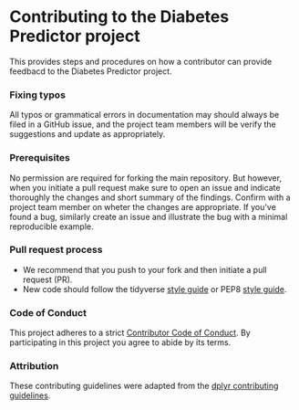 # Contributing to the Diabetes Predictor project

This provides steps and procedures on how a contributor can provide feedbacd to the Diabetes Predictor project. 

### Fixing typos

All typos or grammatical errors in documentation may should always be filed in a GitHub issue, and the project team members will be verify the suggestions and update as appropriately.

### Prerequisites

No permission are required for forking the main repository.
But however, when you initiate a pull request make sure to open an issue and indicate thoroughly the changes and short summary of the findings. Confirm with a project team member on wheter the changes are appropriate. If you've found a
bug, similarly create an issue and illustrate the bug with a minimal reproducible example.


### Pull request process

*  We recommend that you push to your fork and then initiate a pull request (PR).  
*  New code should follow the tidyverse [style guide](http://style.tidyverse.org) or PEP8 [style guide](https://www.python.org/dev/peps/pep-0008/).

### Code of Conduct

 This project adheres to a strict [Contributor Code of
Conduct](CODE_OF_CONDUCT.md). By participating in this project you agree to
abide by its terms.

### Attribution
These contributing guidelines were adapted from the [dplyr contributing guidelines](https://github.com/tidyverse/dplyr/blob/master/.github/CONTRIBUTING.md).
